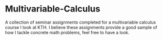 # Multivariable-Calculus
A collection of seminar assignments completed for a multivariable calculus course I took at KTH. I believe these assignments provide a good sample of how I tackle concrete math problems, feel free to have a look.
